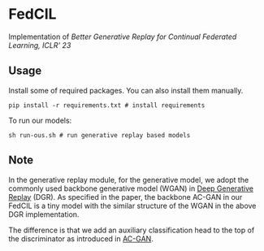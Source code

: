 # FedCIL

 Implementation of *Better Generative Replay for Continual Federated Learning, ICLR' 23*



## Usage

Install some of required packages. You can also install them manually.

```
pip install -r requirements.txt # install requirements
```

To run our models:

```
sh run-ous.sh # run generative replay based models
```



## Note

In the generative replay module, for the generative model, we adopt the commonly used backbone generative model (WGAN) in [Deep Generative Replay](https://github.com/kuc2477/pytorch-deep-generative-replay) (DGR). As specified in the paper, the backbone AC-GAN in our FedCIL is a tiny model with the similar structure of the WGAN in the above DGR implementation.

The difference is that we add an auxiliary classification head to the top of the discriminator as introduced in [AC-GAN](https://arxiv.org/pdf/1610.09585.pdf).
